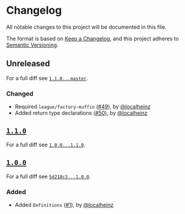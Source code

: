 # Changelog

All notable changes to this project will be documented in this file.

The format is based on [Keep a Changelog](https://keepachangelog.com/en/1.0.0/), and this project adheres to [Semantic Versioning](https://semver.org/spec/v2.0.0.html).

## Unreleased

For a full diff see [`1.1.0...master`][1.1.0...master].

### Changed

* Required `league/factory-muffin` ([#49]), by [@localheinz]
* Added return type declarations ([#50]), by [@localheinz]

## [`1.1.0`][1.1.0]

For a full diff see [`1.0.0...1.1.0`][1.0.0...1.1.0].

## [`1.0.0`][1.0.0]

For a full diff see [`5d218c3...1.0.0`][5d218c3...1.0.0].

### Added

* Added `Definitions` ([#1]), by [@localheinz]

[1.0.0]: https://github.com/localheinz/factory-muffin-definition/tag/1.0.0
[1.1.0]: https://github.com/localheinz/factory-muffin-definition/tag/1.1.0

[5d218c3...1.0.0]: https://github.com/localheinz/factory-muffin-definition/compare/5d218c3...1.0.0
[1.0.0...1.1.0]: https://github.com/localheinz/factory-muffin-definition/compare/1.0.0...1.1.0
[1.1.0...master]: https://github.com/localheinz/factory-muffin-definition/compare/1.1.0...master

[#1]: https://github.com/localheinz/factory-muffin-definition/pull/1
[#49]: https://github.com/localheinz/factory-muffin-definition/pull/49
[#50]: https://github.com/localheinz/factory-muffin-definition/pull/50

[@localheinz]: https://github.com/localheinz
